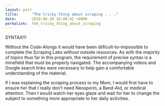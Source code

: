 ```yaml
---
layout: post
title:      "The tricky thing about scraping . . ."
date:       2018-06-30 18:00:42 +0000
permalink:  the_tricky_thing_about_scraping
---
```



SYNTAX!!! 

Without the Code-Alongs it would have been diificult-to-impossible to complete the Scraping Labs without outside resources.  As with the majority of topics thus far in this program, the requirement of precise syntax is a minefield that must be properly navigated. The accompanying videos and Google search links were necessary to help gain a comfortable understanding of the material.

If I was explaining the scraping process to my Mom, I would first have to ensure her that I really don't need Neosporin, a Band-Aid, or medical attention. Then I would watch her eyes glaze and wait for her to change the subject to something more appropriate to her daily activities.
